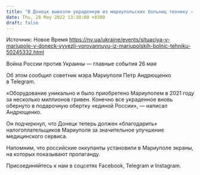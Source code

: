 ```yaml
---
title: "В Донецк вывезли украденную из мариупольских больниц технику — советник мэра"
date: Thu, 26 May 2022 13:30:00 +0300
draft: false
---
```

Источник: Новое Время https://nv.ua/ukraine/events/situaciya-v-mariupole-v-doneck-vyvezli-vorovannuyu-iz-mariupolskih-bolnic-tehniku-50245332.html


Война России против Украины — главные события 26 мая

Об этом сообщил советник мэра Мариуполя Петр Андрющенко в Telegram.

«Оборудование уникально и было приобретено Мариуполем в 2021 году за несколько миллионов гривен. Конечно все украденное вновь обернуто в подарочную обертку «единой России», — написал Андрющенко.

 Он подчеркнул, что Донецк теперь должен «благодарить» налогоплательщиков Мариуполя за значительное улучшение медицинского сервиса.

 Напомним, что российские оккупанты установили в Мариуполе экраны, на которых показывают пропаганду.

Присоединяйтесь к нам в соцсетях Facebook, Telegram и Instagram.
